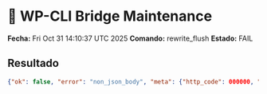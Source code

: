 # 🔗 WP-CLI Bridge Maintenance
**Fecha:** Fri Oct 31 14:10:37 UTC 2025
**Comando:** rewrite_flush
**Estado:** FAIL

## Resultado
```json
{"ok": false, "error": "non_json_body", "meta": {"http_code": 000000, "body_preview": ""}}
```
